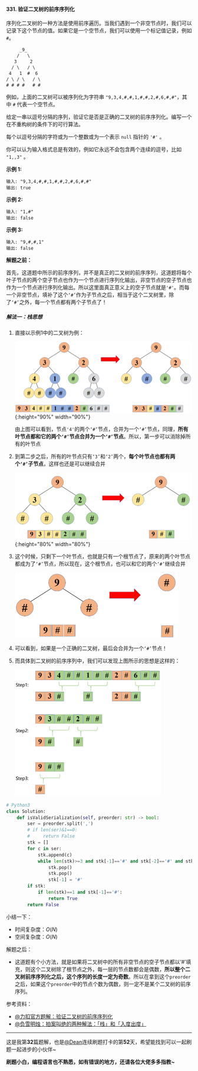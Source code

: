 #### 331. 验证二叉树的前序序列化

序列化二叉树的一种方法是使用前序遍历。当我们遇到一个非空节点时，我们可以记录下这个节点的值。如果它是一个空节点，我们可以使用一个标记值记录，例如 `#`。

```
     _9_
    /   \
   3     2
  / \   / \
 4   1  #  6
/ \ / \   / \
# # # #   # #
```

例如，上面的二叉树可以被序列化为字符串 `"9,3,4,#,#,1,#,#,2,#,6,#,#"`，其中 `#` 代表一个空节点。

给定一串以逗号分隔的序列，验证它是否是正确的二叉树的前序序列化。编写一个在不重构树的条件下的可行算法。

每个以逗号分隔的字符或为一个整数或为一个表示 `null` 指针的 `'#'` 。

你可以认为输入格式总是有效的，例如它永远不会包含两个连续的逗号，比如 `"1,,3"` 。

**示例 1:**

```
输入: "9,3,4,#,#,1,#,#,2,#,6,#,#"
输出: true
```

**示例 2:**

```
输入: "1,#"
输出: false
```

**示例 3:**

```
输入: "9,#,#,1"
输出: false
```

**解题之前：**

首先，这道题中所示的前序序列，并不是真正的二叉树的前序序列，这道题将每个叶子节点的两个空子节点也作为一个节点进行序列化输出，非空节点的空子节点也作为一个节点进行序列化输出。所以这里面真正意义上的空子节点就是`'#'`。而每一个非空节点，填补了这个`‘#’`作为子节点之后，相当于这个二叉树里，除了`‘#’`之外，每一个节点都有两个子节点了！

##### 解法一：栈思想

1. 直接以示例1中的二叉树为例：

   ![](pics/image-20210312155411704.png){:height="90%" width="90%"}

   由上图可以看到，节点`'4'`的两个`‘#’`节点，合并为一个`‘#’`节点，同理，**所有叶节点都和它的两个`‘#’`节点合并为一个`‘#’`节点**。所以，第一步可以消除掉所有的叶节点

2. 到第二步之后，所有的叶节点只有`‘3’`和`‘2’`两个，**每个叶节点也都有两个`‘#’`子节点**，这样也还是可以继续合并

   ![](pics/image-20210312160251416.png){:height="80%" width="80%"}

3. 这个时候，只剩下一个叶节点，也就是只有一个根节点了，原来的两个叶节点都成为了`‘#’`节点，所以现在，这个根节点，也可以和它的两个`‘#’`继续合并

   <img src="pics/image-20210312160632452.png" style="zoom:50%;" />

4. 可以看到，如果是一个正确的二叉树，最后会合并为一个`‘#’`节点！

5. 而具体到二叉树的前序序列中，我们可以发现上图所示的思想是这样的：

   <img src="pics/image-20210312161758512.png" alt="image-20210312161758512" style="zoom:40%;" />

```python
# Python3
class Solution:
    def isValidSerialization(self, preorder: str) -> bool:
        ser = preorder.split(',')
        # if len(ser)&1==0:
        #     return False
        stk = []
        for c in ser:
            stk.append(c)
            while len(stk)>=3 and stk[-1]=='#' and stk[-2]=='#' and stk[-3]!='#':
                stk.pop()
                stk.pop()
                stk[-1] = '#'
        if stk:
            if len(stk)==1 and stk[-1]=='#':
                return True
        return False
```

小结一下：

- 时间复杂度：$O(N)$
- 空间复杂度：$O(N)$

解题之后：

- 这道题有个小方法，就是如果将二叉树中的所有非空节点的空子节点都以‘#’填充，则这个二叉树除了根节点之外，每一层的节点数都会是偶数，**所以整个二叉树前序序列化之后，这个序列的长度一定为奇数**。所以在拿到这个`preorder`之后，如果这个`preorder`中的节点个数为偶数，则一定不是某个二叉树的前序序列。

参考资料：

- [@力扣官方题解：验证二叉树的前序序列化](https://leetcode-cn.com/problems/verify-preorder-serialization-of-a-binary-tree/solution/yan-zheng-er-cha-shu-de-qian-xu-xu-lie-h-jghn/)
- [@负雪明烛：拍案叫绝的两种解法：「栈」和「入度出度」](https://leetcode-cn.com/problems/verify-preorder-serialization-of-a-binary-tree/solution/pai-an-jiao-jue-de-liang-chong-jie-fa-zh-66nt/)

____

这是我第**32**篇题解，也是[@Dean](https://leetcode-cn.com/u/dean-98543/)连续刷题打卡的第**52**天，希望能找到可以一起刷题一起进步的小伙伴~

**刷题小白，编程语言也不熟悉，如有错误的地方，还请各位大佬多多指教~**